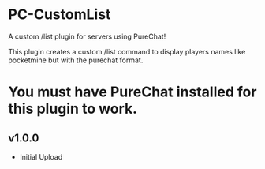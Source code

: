# PC-CustomList
A custom /list plugin for servers using PureChat!

This plugin creates a custom /list command to display players names like pocketmine but with the purechat format.

# You must have PureChat installed for this plugin to work.

## v1.0.0
 - Initial Upload
 
